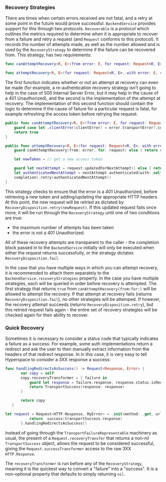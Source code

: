 ### Recovery Strategies

There are times when certain errors received are not fatal, and a retry at some point in the future would prove successful. `BackendService` provides support for this through two protocols. `Recoverable` is a protocol which outlines the metrics required to determine when it is appropriate to recover from a failure and retry a request (and `Request` conforms to this protocol). It records the number of attempts made, as well as the number allowed and is used by the `RecoveryStrategy` to determine if the failure can be recovered from. This strategy, has two requirements:

```swift
func canAttemptRecovery<R, E>(from error: E, for request: Request<R, E>) -> Bool

func attemptRecovery<R, E>(for request: Request<R, E>, with error: E, completion: @escaping (RecoveryDisposition<Request<R, E>>) -> Void)
```

The first function indicates whether or not an attempt at recovery can even be made (for example, a re-authentication recovery strategy isn't going to help in the case of 500 Internal Server Error, but it may help in the cause of a 401 Unauthorized), and the second is the implementation of the attempt at recovery. The implementation of this second function should contain the logic to determine if the cause of failure for a particular request is fatal, for example refreshing the access token before retrying the request:

```swift
public func canAttemptRecovery<R, E>(from error: E, for request: Request<R, E>) -> Bool where E: TransportFailureRepresentable {
    guard case let .clientError(clientError) = error.transportError?.code, clientError == .unauthorized else { return false }
    return true
}

public func attemptRecovery<R, E>(for request: Request<R, E>, with error: E, completion: @escaping (RecoveryDisposition<Request<R, E>>) -> Void)  where E: TransportFailureRepresentable {
    guard canAttemptRecovery(from: error, for: request) else { return completion(.fail) }

    let newToken = // get a new access token

    guard let nextAttempt = request.updatedForNextAttempt() else { return completion(.fail) }
    let authenticatedNextAttempt = nextAttempt.authenticated(with: self.requestAuthenticator, using: newToken)
    completion(.retry(authenticatedNextAttempt))
}
```

This strategy checks to ensure that the error is a 401 Unauthorized, before retrieving a new token and adding/updating the appropriate HTTP headers. At this point, the new request will be retried as dictated by `RecoveryDisposition.retry(newRequest)`. If this updated request fails once more, it will be run through the `RecoveryStrategy` until one of two conditions are true:
- the maximum number of attempts has been taken
- the error is not a 401 Unauthorized.

All of these recovery attempts are transparent to the caller - the completion block passed in to the `BackendService` initially will only be executed when either the request returns successfully, or the strategy dictates `RecoveryDisposition.fail`.

In the case that you have multiple ways in which you can attempt recovery, it is recommended to attach them separately to the `BackendService.recoveryStrategies` property. In the case you have multiple strategies, each will be queried in order before recovery is attempted. The first strategy that returns `true` from `canAttemptRecovery(from:for:)` will be allowed to attempt the recovery. If that attempt at recovery fails (returns `RecoveryDisposition.fail`), no other strategies will be attemped. If however, the recovery attempt succeeds (returns `RecoveryDisposition.retry`), but this retried request fails again - the entire set of recovery strategies will be checked again for their ability to recover.


### Quick Recovery

Sometimes it is necessary to consider a status code that typically indicates a failure as a success. For example, some auth implementations return a redirect and ask the user to then manually extract information from the headers of that redirect response. In in this case, it is very easy to tell Hyperspace to consider a 3XX response a success:

```swift
func handlingRedirectsAsSuccess() -> Request<Response, Error> {
       var copy = self
       copy.recoveryTransformer = { failure in
           guard let response = failure.response, response.status.isRedirection else { return nil }
           return TransportSuccess(response: response)
       }

       return copy
   }
```

```swift
let request = Request<HTTP.Response, MyError> = .init(method: .get, url: url, headers: [.accept: .applicationJSON]) { transportSuccess in
           return .success(transportSuccess.response)
       }.handlingRedirectsAsSuccess()
```

Instead of going through the `TransportFailureRepresentable` machinery as usual, the present of a `Request.recoveryTransfer` that returns a non-nil `TransportSuccess` object, allows the request to be considered successful, giving the `Request.successTransformer` access to the raw 3XX `HTTP.Response`.

The `recoveryTransformer` is run before any of the `RecoveryStrategy`, meaning it is the quickest way to convert a "failure" into a "success". It is a non-optional property that defaults to simply returning `nil`.
